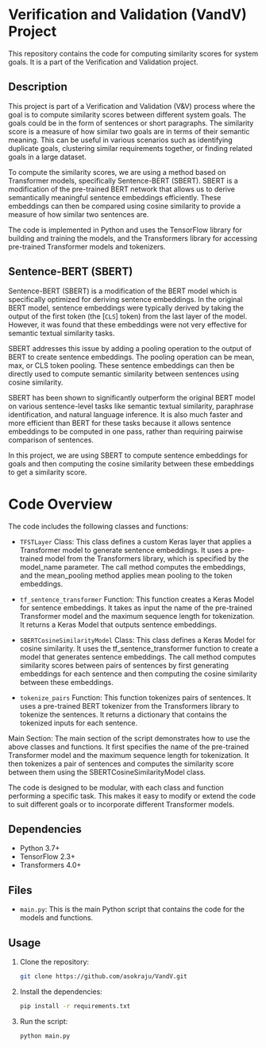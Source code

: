 # Verification and Validation (VandV) Project

This repository contains the code for computing similarity scores for system goals. It is a part of the Verification and Validation project.

## Description

This project is part of a Verification and Validation (V&V) process where the goal is to compute similarity scores between different system goals. The goals could be in the form of sentences or short paragraphs. The similarity score is a measure of how similar two goals are in terms of their semantic meaning. This can be useful in various scenarios such as identifying duplicate goals, clustering similar requirements together, or finding related goals in a large dataset.

To compute the similarity scores, we are using a method based on Transformer models, specifically Sentence-BERT (SBERT). SBERT is a modification of the pre-trained BERT network that allows us to derive semantically meaningful sentence embeddings efficiently. These embeddings can then be compared using cosine similarity to provide a measure of how similar two sentences are.

The code is implemented in Python and uses the TensorFlow library for building and training the models, and the Transformers library for accessing pre-trained Transformer models and tokenizers.

## Sentence-BERT (SBERT)

Sentence-BERT (SBERT) is a modification of the BERT model which is specifically optimized for deriving sentence embeddings. In the original BERT model, sentence embeddings were typically derived by taking the output of the first token (the [`CLS`] token) from the last layer of the model. However, it was found that these embeddings were not very effective for semantic textual similarity tasks.

SBERT addresses this issue by adding a pooling operation to the output of BERT to create sentence embeddings. The pooling operation can be mean, max, or CLS token pooling. These sentence embeddings can then be directly used to compute semantic similarity between sentences using cosine similarity.

SBERT has been shown to significantly outperform the original BERT model on various sentence-level tasks like semantic textual similarity, paraphrase identification, and natural language inference. It is also much faster and more efficient than BERT for these tasks because it allows sentence embeddings to be computed in one pass, rather than requiring pairwise comparison of sentences.

In this project, we are using SBERT to compute sentence embeddings for goals and then computing the cosine similarity between these embeddings to get a similarity score.

# Code Overview

The code includes the following classes and functions:

- `TFSTLayer` Class: This class defines a custom Keras layer that applies a Transformer model to generate sentence embeddings. It uses a pre-trained model from the Transformers library, which is specified by the model_name parameter. The call method computes the embeddings, and the mean_pooling method applies mean pooling to the token embeddings.

- `tf_sentence_transformer` Function: This function creates a Keras Model for sentence embeddings. It takes as input the name of the pre-trained Transformer model and the maximum sequence length for tokenization. It returns a Keras Model that outputs sentence embeddings.

- `SBERTCosineSimilarityModel` Class: This class defines a Keras Model for cosine similarity. It uses the tf_sentence_transformer function to create a model that generates sentence embeddings. The call method computes similarity scores between pairs of sentences by first generating embeddings for each sentence and then computing the cosine similarity between these embeddings.

- `tokenize_pairs` Function: This function tokenizes pairs of sentences. It uses a pre-trained BERT tokenizer from the Transformers library to tokenize the sentences. It returns a dictionary that contains the tokenized inputs for each sentence.

Main Section: The main section of the script demonstrates how to use the above classes and functions. It first specifies the name of the pre-trained Transformer model and the maximum sequence length for tokenization. It then tokenizes a pair of sentences and computes the similarity score between them using the SBERTCosineSimilarityModel class.

The code is designed to be modular, with each class and function performing a specific task. This makes it easy to modify or extend the code to suit different goals or to incorporate different Transformer models.

## Dependencies

- Python 3.7+
- TensorFlow 2.3+
- Transformers 4.0+

## Files

- `main.py`: This is the main Python script that contains the code for the models and functions.

## Usage

1. Clone the repository:

    ```bash
    git clone https://github.com/asokraju/VandV.git
    ```


2.  Install the dependencies:
    ```bash
    pip install -r requirements.txt
    ```

3. Run the script:
    ```bash
    python main.py
    ```

